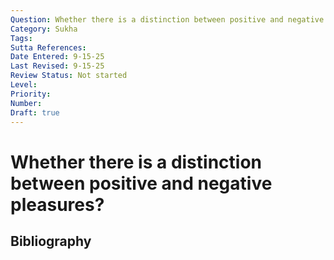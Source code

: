 ```yaml
---
Question: Whether there is a distinction between positive and negative pleasures?
Category: Sukha
Tags: 
Sutta References: 
Date Entered: 9-15-25
Last Revised: 9-15-25
Review Status: Not started
Level: 
Priority: 
Number: 
Draft: true
---
```


# Whether there is a distinction between positive and negative pleasures?

## Bibliography

<!-- 

Notes:

For instance, enjoying something pleasant (positive), like a sunset, and relief from displeasure or suffering or what not (negative).

-->